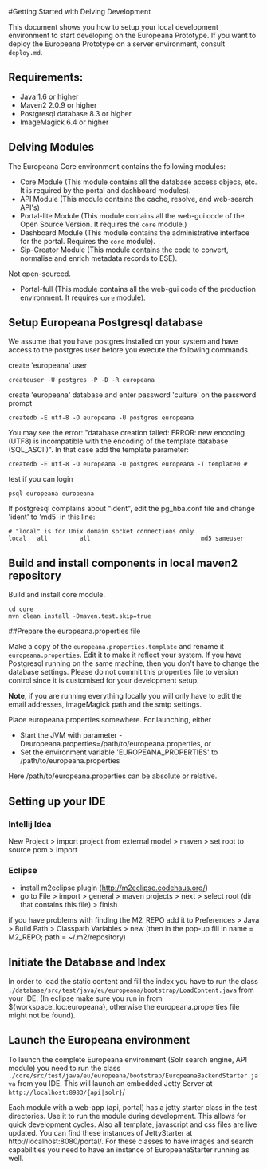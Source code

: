 #Getting Started with Delving Development

<!--
	TODO rewrite documentation to reflect changes after refactor (11-12-2009)
-->

This document shows you how to setup your local development environment to start developing on the Europeana Prototype. If you want to deploy the Europeana Prototype on a server environment, consult `deploy.md`.

## Requirements:

- Java 1.6 or higher
- Maven2 2.0.9 or higher
- Postgresql database 8.3 or higher
- ImageMagick 6.4 or higher


## Delving Modules ##

The Europeana Core environment contains the following modules:

- Core Module (This module contains all the database access objecs, etc. It is required by the portal and dashboard modules).
- API Module (This module contains the cache, resolve, and web-search API's)
- Portal-lite Module (This module contains all the web-gui code of the Open Source Version. It requires the `core` module.)
- Dashboard Module (This module contains the administrative interface for the portal. Requires the `core` module).
- Sip-Creator Module (This module contains the code to convert, normalise and enrich metadata records to ESE).

Not open-sourced.
- Portal-full (This module contains all the web-gui code of the production environment. It requires `core` module).


## Setup Europeana Postgresql database ##

We assume that you have postgres installed on your system and have access to the postgres user before you execute the following commands.

create 'europeana' user

	createuser -U postgres -P -D -R europeana

create 'europeana' database and enter password 'culture' on the password prompt

	createdb -E utf-8 -O europeana -U postgres europeana


You may see the error: "database creation failed: ERROR:  new encoding (UTF8) is incompatible with the encoding of the template database (SQL_ASCII)". In that case add the template parameter:

	createdb -E utf-8 -O europeana -U postgres europeana -T template0 #

test if you can login

	psql europeana europeana

If postgresql complains about "ident", edit the pg_hba.conf file and change 'ident' to 'md5' in this line:

    # "local" is for Unix domain socket connections only
    local   all         all                               md5 sameuser


## Build and install components in local maven2 repository ##


Build and install core module.

	cd core
	mvn clean install -Dmaven.test.skip=true


##Prepare the europeana.properties file

Make a copy of the `europeana.properties.template` and rename it `europeana.properties`. Edit it to make it reflect your system. If you have Postgresql running on the same machine, then you don't have to change the database settings. Please do not commit this properties file to version control since it is customised for your development setup.

**Note**, if you are running everything locally you will only have to edit the email addresses, imageMagick path and the smtp settings.

Place europeana.properties somewhere. For launching, either

- Start the JVM with parameter -Deuropeana.properties=/path/to/europeana.properties, or
- Set the environment variable 'EUROPEANA_PROPERTIES' to /path/to/europeana.properties

Here /path/to/europeana.properties can be absolute or relative.

## Setting up your IDE ##

### Intellij Idea ###

New Project > import project from external model > maven > set root to source pom > import

### Eclipse ###

- install m2eclipse plugin (http://m2eclipse.codehaus.org/)
- go to File > import > general > maven projects > next > select root (dir that contains this file) > finish

if you have problems with finding the M2_REPO add it to Preferences > Java > Build Path > Classpath Variables > new
(then in the pop-up fill in name = M2_REPO; path = ~/.m2/repository)


## Initiate the Database and Index ##


In order to load the static content and fill the index you have to run the class `./database/src/test/java/eu/europeana/bootstrap/LoadContent.java` from your IDE. (In eclipse make sure you run in from ${workspace_loc:europeana}, otherwise the europeana.properties file might not be found).

## Launch the Europeana environment ##

To launch the complete Europeana environment (Solr search engine, API module) you need to run the class `./core/src/test/java/eu/europeana/bootstrap/EuropeanaBackendStarter.java` from you IDE. This will launch an embedded Jetty Server at `http://localhost:8983/{api|solr}`/

Each module with a web-app (api, portal) has a jetty starter class in the test directories. Use it to run the module during development. This allows for quick development cycles. Also all template, javascript and css files are live updated. You can find these instances of JettyStarter at http://localhost:8080/portal/. For these classes to have images and search capabilities you need to have an instance of EuropeanaStarter running as well.